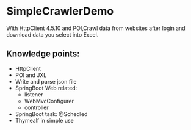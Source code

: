 # SimpleCrawlerDemo
With HttpClient 4.5.10 and POI,Crawl data from websites after login and download data you select into Excel.
## Knowledge points:
  - HttpClient
  - POI and JXL
  - Write and parse json file
  - SpringBoot Web related: 
    - listener 
    - WebMvcConfigurer 
    - controller
  - SpringBoot task: @Schedled
 - Thymealf in simple use
 
